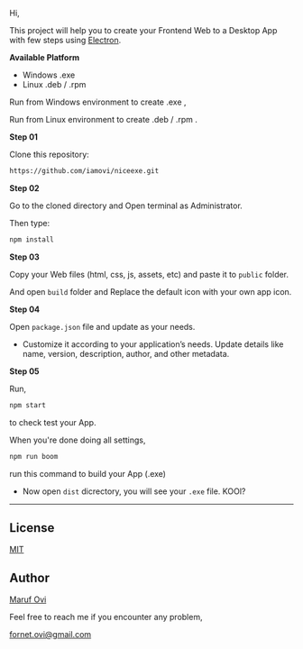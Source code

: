 Hi,

This project will help you to create your Frontend Web to a Desktop App with few steps using [Electron](https://www.electronjs.org/).

**Available Platform**

- Windows .exe
- Linux .deb / .rpm

Run from Windows environment to create .exe ,

Run from Linux environment to create .deb / .rpm .

**Step 01**

Clone this repository:

```bash
https://github.com/iamovi/niceexe.git
```
**Step 02**

Go to the cloned directory and Open terminal as Administrator.

Then type:

```bash
npm install
```

**Step 03**

Copy your Web files (html, css, js, assets, etc) and paste it to `public` folder.

And open `build` folder and Replace the default icon with your own app icon.

**Step 04**

Open `package.json` file and update as your needs.

- Customize it according to your application’s needs. Update details like name, version, description, author, and other metadata.

**Step 05**

Run,

```bash
npm start
```
to check test your App.

When you're done doing all settings,

```bash
npm run boom
```

run this command to build your App (.exe)

- Now open `dist` dicrectory, you will see your `.exe` file. KOOl?

---

## License 

[MIT](LICENSE)

## Author

[Maruf Ovi](https://oviportfo.netlify.app/)

Feel free to reach me if you encounter any problem,

fornet.ovi@gmail.com